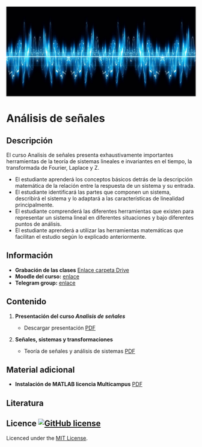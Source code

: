 [![banner](/_assets/pics/bannerLST.png)](https://github.com/marcoteran/signalanalysis_public)
# Análisis de señales

## Descripción

El curso Analisis de señales presenta exhaustivamente importantes herramientas de la teoría de sistemas lineales e invariantes en el tiempo, la transformada de Fourier, Laplace y Z.
* El estudiante aprenderá los conceptos básicos detrás de la descripción matemática de la relación entre la respuesta de un sistema y su entrada.
* El estudiante identificará las partes que componen un sistema, describirá el sistema y lo adaptará a las características de linealidad principalmente.
* El estudiante comprenderá las diferentes herramientas que existen para representar un sistema lineal en diferentes situaciones y bajo diferentes puntos de análisis.
* El estudiante aprenderá a utilizar las herramientas matemáticas que facilitan el estudio según lo explicado anteriormente.


## Información
* **Grabación de las clases** [Enlace carpeta Drive](https://drive.google.com/drive/folders/1zH_6GOqNlMbZV6i5sFhZ9-usMYrGku4e?usp=sharing)
* **Moodle del curso:** [enlace](https://virtual.usergioarboleda.edu.co/course/view.php?id=3574)
* **Telegram group:** [enlace](https://t.me/joinchat/HjGfqexfenb9sAJB)

## Contenido

1. **Presentación del curso *Analisis de señales***
	* Descargar presentación [PDF](https://github.com/marcoteran/signalanalysis_public/raw/master/lectures/00_signalanalysis_syllabus.pdf)

2. **Señales, sistemas y transformaciones**
	* Teoría de señales y análisis de sistemas [PDF](https://github.com/marcoteran/signalanalysis_public/raw/master/lectures/01_signalanalysis_signaltheoryandsystems.pdf)	

## Material adicional

* **Instalación de MATLAB licencia Multicampus** [PDF](https://github.com/marcoteran/signalanalysis_public/raw/master/files/_others/matlabwidecampus_installation.pdf) 

## Literatura



## Licence [![GitHub license](https://img.shields.io/github/license/marcoteran/deeplearningmodule.svg)](https://github.com/marcoteran/deeplearningmodule/blob/master/LICENSE)

Licenced under the [MIT License](https://github.com/MinorMole/RcloneLab/blob/master/LICENSE).